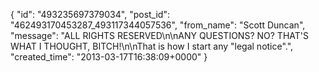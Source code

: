  {
   "id": "493235697379034",
   "post_id": "462493170453287_493117344057536",
   "from_name": "Scott Duncan",
   "message": "ALL RIGHTS RESERVED\n\nANY QUESTIONS? NO? THAT'S WHAT I THOUGHT, BITCH!\n\nThat is how I start any \"legal notice\".",
   "created_time": "2013-03-17T16:38:09+0000"
 }
